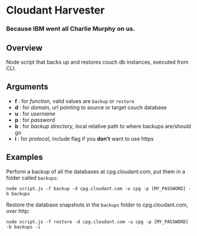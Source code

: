 # Cloudant Harvester
### Because IBM went all Charlie Murphy on us.

## Overview
Node script that backs up and restores couch db instances, executed from CLI.

## Arguments
- **f** : for *function*, valid values are `backup` or `restore`
- **d** : for *domain*, url pointing to source or target couch database
- **u** : for *username*
- **p** : for *password*
- **b** : for *backup directory*, local relative path to where backups are/should go
- **i** : for *protocol*, include flag if you **don't** want to use https

## Examples
Perform a backup of all the databases at cpg.cloudant.com, put them in a folder called `backups`:
```
node script.js -f backup -d cpg.cloudant.com -u cpg -p [MY_PASSWORD] -b backups
```
Restore the database snapshots in the `backups` folder to cpg.cloudant.com, over http:
```
node script.js -f restore -d cpg.cloudant.com -u cpg -p [MY_PASSWORD] -b backups -i
```
